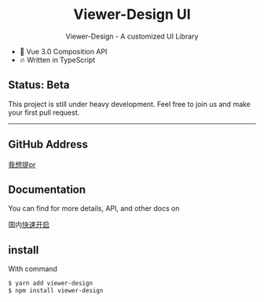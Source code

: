 <h1 align = "center">Viewer-Design UI</h1>

<p align="center">Viewer-Design - A customized UI Library</p>

* 💪 Vue 3.0 Composition API
* 🔥 Written in TypeScript

## Status: Beta

This project is still under heavy development. Feel free to join us and make your first pull request.
<br/>

---

## GitHub Address
[我想提pr](https://github.com/a572251465/viewer-design "快来告诉我你的需求吧")

## Documentation
You can find for more details, API, and other docs on []()

国内[快速开启]()

## install
With command
```bash
$ yarn add viewer-design
$ npm install viewer-design
```

